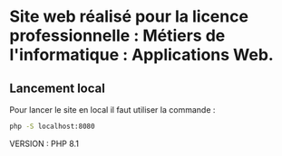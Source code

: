 # Site web réalisé pour la licence professionnelle : Métiers de l'informatique : Applications Web.

## Lancement local
Pour lancer le site en local il faut utiliser la commande :
```bash
php -S localhost:8080
```


VERSION : PHP 8.1
